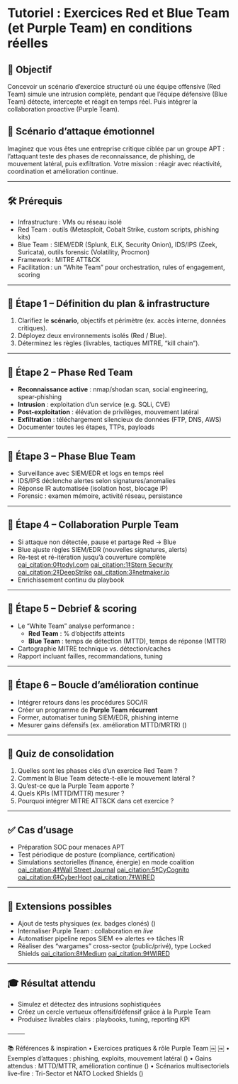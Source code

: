 # Tutoriel : Exercices Red et Blue Team (et Purple Team) en conditions réelles

## 🎯 Objectif  
Concevoir un scénario d’exercice structuré où une équipe offensive (Red Team) simule une intrusion complète, pendant que l’équipe défensive (Blue Team) détecte, intercepte et réagit en temps réel. Puis intégrer la collaboration proactive (Purple Team).

## 🧠 Scénario d’attaque émotionnel  
Imaginez que vous êtes une entreprise critique ciblée par un groupe APT : l’attaquant teste des phases de reconnaissance, de phishing, de mouvement latéral, puis exfiltration. Votre mission : réagir avec réactivité, coordination et amélioration continue.

---

## 🛠️ Prérequis  
- Infrastructure : VMs ou réseau isolé  
- Red Team : outils (Metasploit, Cobalt Strike, custom scripts, phishing kits)  
- Blue Team : SIEM/EDR (Splunk, ELK, Security Onion), IDS/IPS (Zeek, Suricata), outils forensic (Volatility, Procmon)  
- Framework : MITRE ATT&CK  
- Facilitation : un “White Team” pour orchestration, rules of engagement, scoring

---

## 🧩 Étape 1 – Définition du plan & infrastructure

1. Clarifiez le **scénario**, objectifs et périmètre (ex. accès interne, données critiques).  
2. Déployez deux environnements isolés (Red / Blue).  
3. Déterminez les règles (livrables, tactiques MITRE, “kill chain”).

---

## 🧩 Étape 2 – Phase Red Team

- **Reconnaissance active** : nmap/shodan scan, social engineering, spear‑phishing  
- **Intrusion** : exploitation d’un service (e.g. SQLi, CVE)  
- **Post-exploitation** : élévation de privilèges, mouvement latéral  
- **Exfiltration** : téléchargement silencieux de données (FTP, DNS, AWS)  
- Documenter toutes les étapes, TTPs, payloads

---

## 🧩 Étape 3 – Phase Blue Team

- Surveillance avec SIEM/EDR et logs en temps réel  
- IDS/IPS déclenche alertes selon signatures/anomalies  
- Réponse IR automatisée (isolation host, blocage IP)  
- Forensic : examen mémoire, activité réseau, persistance

---

## 🧩 Étape 4 – Collaboration Purple Team

- Si attaque non détectée, pause et partage Red → Blue  
- Blue ajuste règles SIEM/EDR (nouvelles signatures, alerts)  
- Re-test et ré-itération jusqu’à couverture complète  [oai_citation:0‡todyl.com](https://www.todyl.com/blog/red-blue-purple-teams-in-cybersecurity?utm_source=chatgpt.com) [oai_citation:1‡Stern Security](https://www.sternsecurity.com/blog/red-team-vs-blue-team-vs-purple-team-cybersecurity-roles/?utm_source=chatgpt.com) [oai_citation:2‡DeepStrike](https://deepstrike.io/blog/red-team-vs-blue-team-cybersecurity?utm_source=chatgpt.com) [oai_citation:3‡netmaker.io](https://www.netmaker.io/resources/red-team-vs-blue-team?utm_source=chatgpt.com)  
- Enrichissement continu du playbook

---

## 🧩 Étape 5 – Debrief & scoring

- Le “White Team” analyse performance :  
  - **Red Team** : % d’objectifs atteints  
  - **Blue Team** : temps de détection (MTTD), temps de réponse (MTTR)  
- Cartographie MITRE technique vs. détection/caches  
- Rapport incluant failles, recommandations, tuning

---

## 🧠 Étape 6 – Boucle d’amélioration continue

- Intégrer retours dans les procédures SOC/IR  
- Créer un programme de **Purple Team récurrent**  
- Former, automatiser tuning SIEM/EDR, phishing interne  
- Mesurer gains défensifs (ex. amélioration MTTD/MRTR) ()

---

## 🧪 Quiz de consolidation

1. Quelles sont les phases clés d’un exercice Red Team ?  
2. Comment la Blue Team détecte-t-elle le mouvement latéral ?  
3. Qu’est-ce que la Purple Team apporte ?  
4. Quels KPIs (MTTD/MTTR) mesurer ?  
5. Pourquoi intégrer MITRE ATT&CK dans cet exercice ?

---

## ✅ Cas d’usage

- Préparation SOC pour menaces APT  
- Test périodique de posture (compliance, certification)  
- Simulations sectorielles (finance, énergie) en mode coalition  [oai_citation:4‡Wall Street Journal](https://www.wsj.com/articles/u-s-public-and-private-sectors-hold-joint-cyber-drill-0c4ab173?utm_source=chatgpt.com) [oai_citation:5‡CyCognito](https://www.cycognito.com/learn/red-teaming/?utm_source=chatgpt.com) [oai_citation:6‡CyberHoot](https://cyberhoot.com/cybrary/purple-team/?utm_source=chatgpt.com) [oai_citation:7‡WIRED](https://www.wired.com/2014/10/luca-locatelli-locked-shields?utm_source=chatgpt.com)

---

## 🔧 Extensions possibles

- Ajout de tests physiques (ex. badges clonés) ()  
- Internaliser Purple Team : collaboration en *live*  
- Automatiser pipeline repos SIEM ↔ alertes ↔ tâches IR  
- Réaliser des “wargames” cross-sector (public/privé), type Locked Shields  [oai_citation:8‡Medium](https://medium.com/%40muhammadfarisalghifari/apa-itu-red-team-dan-blue-team-dalam-cybersecurity-149d9c06b1cc?utm_source=chatgpt.com) [oai_citation:9‡WIRED](https://www.wired.com/2014/10/luca-locatelli-locked-shields?utm_source=chatgpt.com)

---

## 🎓 Résultat attendu

- Simulez et détectez des intrusions sophistiquées  
- Créez un cercle vertueux offensif/défensif grâce à la Purple Team  
- Produisez livrables clairs : playbooks, tuning, reporting KPI


⸻

📚 Références & inspiration
	•	Exercices pratiques & rôle Purple Team  ￼ ￼
	•	Exemples d’attaques : phishing, exploits, mouvement latéral ()
	•	Gains attendus : MTTD/MTTR, amélioration continue ()
	•	Scénarios multisectoriels live-fire : Tri-Sector et NATO Locked Shields ()